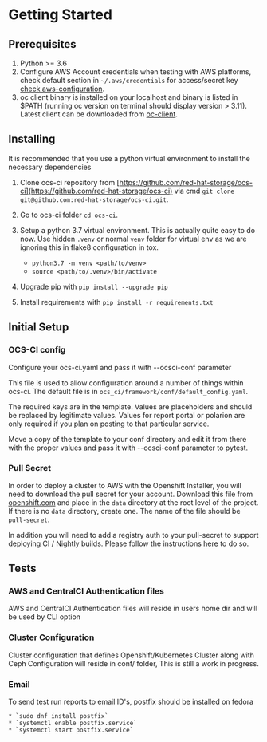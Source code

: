 
# Getting Started

## Prerequisites

1. Python >= 3.6
2. Configure AWS Account credentials when testing with AWS platforms,
   check default section in `~/.aws/credentials` for access/secret key
   [check aws-configuration](https://docs.aws.amazon.com/cli/latest/userguide/cli-configure-files.html).
3. oc client binary is installed on your localhost and binary is listed in $PATH
   (running oc version on terminal should display version > 3.11).
   Latest client can be downloaded from [oc-client](https://mirror.openshift.com/pub/openshift-v4/clients/ocp/latest/).

## Installing

It is recommended that you use a python virtual environment to install the
necessary dependencies

1. Clone ocs-ci repository from
    [https://github.com/red-hat-storage/ocs-ci](https://github.com/red-hat-storage/ocs-ci)
    via cmd `git clone git@github.com:red-hat-storage/ocs-ci.git`.
2. Go to ocs-ci folder `cd ocs-ci`.
3. Setup a python 3.7 virtual environment. This is actually quite easy to do
    now. Use hidden `.venv` or normal `venv` folder for virtual env as we are
    ignoring this in flake8 configuration in tox.

    * `python3.7 -m venv <path/to/venv>`
    * `source <path/to/.venv>/bin/activate`

4. Upgrade pip with `pip install --upgrade pip`
5. Install requirements with `pip install -r requirements.txt`

## Initial Setup

### OCS-CI config

Configure your ocs-ci.yaml and pass it with --ocsci-conf parameter

This file is used to allow configuration around a number of things within ocs-ci.
The default file is in `ocs_ci/framework/conf/default_config.yaml`.

The required keys are in the template. Values are placeholders and should be replaced by legitimate values.
Values for report portal or polarion are only required if you plan on posting to that particular service.

Move a copy of the template to your conf directory and edit it from there with
the proper values and pass it with --ocsci-conf parameter to pytest.


### Pull Secret

In order to deploy a cluster to AWS with the Openshift Installer,
you will need to download the pull secret for your account.
Download this file from [openshift.com](https://cloud.openshift.com/clusters/install)
and place in the `data` directory at the root level of the project.
If there is no `data` directory, create one.
The name of the file should be `pull-secret`.

In addition you will need to add a registry auth to your pull-secret to
support deploying CI / Nightly builds. Please follow the instructions
[here](https://mojo.redhat.com/docs/DOC-1204026) to do so.

## Tests

### AWS and CentralCI Authentication files

AWS and CentralCI Authentication files will reside in users home dir and will be used by
CLI option

### Cluster Configuration

Cluster configuration that defines Openshift/Kubernetes Cluster along with Ceph Configuration
will reside in conf/ folder, This is still a work in progress.

### Email

To send test run reports to email ID's, postfix should be installed on fedora

    * `sudo dnf install postfix`
    * `systemctl enable postfix.service`
    * `systemctl start postfix.service`
